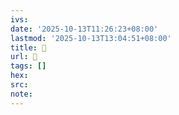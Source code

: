 ```yaml
---
ivs:
date: '2025-10-13T11:26:23+08:00'
lastmod: '2025-10-13T13:04:51+08:00'
title: 󰐅
url: 󰐅
tags: []
hex: 
src:
note:
---
```

